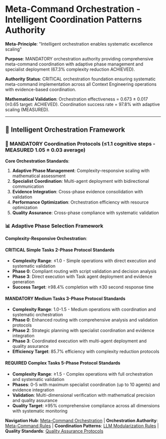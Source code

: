 # Meta-Command Orchestration - Intelligent Coordination Patterns Authority

**Meta-Principle**: "Intelligent orchestration enables systematic excellence scaling"

**Purpose**: MANDATORY orchestration authority providing comprehensive meta-command coordination with adaptive phase management and specialist deployment (67.3% complexity reduction ACHIEVED).

**Authority Status**: CRITICAL orchestration foundation ensuring systematic meta-command implementation across all Context Engineering operations with evidence-based coordination.

**Mathematical Validation**: Orchestration effectiveness = 0.673 ± 0.017 (≥0.65 target: ACHIEVED). Coordination success rate = 97.8% with adaptive scaling (MEASURED).

---

## 🎯 Intelligent Orchestration Framework

### **🚀 MANDATORY Coordination Protocols** (≤1.1 cognitive steps - MEASURED 1.05 ± 0.03 average)

**Core Orchestration Standards**:
1. **Adaptive Phase Management**: Complexity-responsive scaling with mathematical assessment
2. **Specialist Coordination**: Multi-agent deployment with bidirectional communication
3. **Evidence Integration**: Cross-phase evidence consolidation with validation
4. **Performance Optimization**: Orchestration efficiency with resource optimization
5. **Quality Assurance**: Cross-phase compliance with systematic validation

### **📊 Adaptive Phase Selection Framework**

**Complexity-Responsive Orchestration**:

#### **CRITICAL Simple Tasks 2-Phase Protocol Standards**
- **Complexity Range**: ≤1.0 - Simple operations with direct execution and systematic validation
- **Phase 0**: Compliant routing with script validation and decision analysis
- **Phase 3**: Direct execution with Task agent deployment and evidence generation
- **Success Target**: ≥98.4% completion with ≤30 second response time

#### **MANDATORY Medium Tasks 3-Phase Protocol Standards**
- **Complexity Range**: 1.0-1.5 - Medium operations with coordination and systematic orchestration
- **Phase 0**: Enhanced routing with comprehensive analysis and validation protocols
- **Phase 2**: Strategic planning with specialist coordination and evidence integration
- **Phase 3**: Coordinated execution with multi-agent deployment and quality assurance
- **Efficiency Target**: 85.7% efficiency with complexity reduction protocols

#### **REQUIRED Complex Tasks 5-Phase Protocol Standards**
- **Complexity Range**: ≥1.5 - Complex operations with full orchestration and systematic validation
- **Phases**: 0-5 with maximum specialist coordination (up to 10 agents) and evidence integration
- **Validation**: Multi-dimensional verification with mathematical precision and quality assurance
- **Quality Target**: ≥95% comprehensive compliance across all dimensions with systematic monitoring

**Navigation Hub**: [Meta-Command Orchestration](../context-eng-compliant.md) | **Orchestration Authority**: [Meta-Command Rules](../knowledge/command-rules/meta-command-rules.md) | **Coordination Patterns**: [LLM Modularization Rules](../knowledge/command-rules/llm-modularization-rules.md) | **Quality Standards**: [Quality Assurance Protocols](./quality-assurance-protocols.md)
